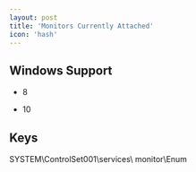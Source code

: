 ```yaml
---
layout: post
title: 'Monitors Currently Attached'
icon: 'hash'
---
```


## Windows Support

- 8

- 10



## Keys

SYSTEM\ControlSet001\services\ monitor\Enum

